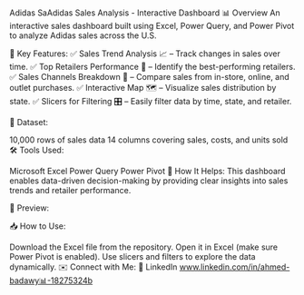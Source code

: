  Adidas SaAdidas Sales Analysis - Interactive Dashboard
📊 Overview
An interactive sales dashboard built using Excel, Power Query, and Power Pivot to analyze Adidas sales across the U.S.

🔹 Key Features:
✅ Sales Trend Analysis 📈 – Track changes in sales over time.
✅ Top Retailers Performance 🏪 – Identify the best-performing retailers.
✅ Sales Channels Breakdown 🛒 – Compare sales from in-store, online, and outlet purchases.
✅ Interactive Map 🗺️ – Visualize sales distribution by state.
✅ Slicers for Filtering 🎛️ – Easily filter data by time, state, and retailer.

📂 Dataset:

10,000 rows of sales data
14 columns covering sales, costs, and units sold
🛠 Tools Used:

Microsoft Excel
Power Query
Power Pivot
🚀 How It Helps:
This dashboard enables data-driven decision-making by providing clear insights into sales trends and retailer performance.

📸 Preview:

📥 How to Use:

Download the Excel file from the repository.
Open it in Excel (make sure Power Pivot is enabled).
Use slicers and filters to explore the data dynamically.
✉️ Connect with Me:
🔗 LinkedIn www.linkedin.com/in/ahmed-badawy📊-18275324b

